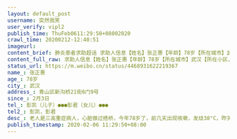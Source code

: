 ```yaml
---
layout: default_post
username: 突然我笑
user_verify: vipl2
publish_time: ThuFeb0611:29:50+08002020
crawl_time: 20200212-12:40:51
imageurl: 
content_brief: 肺炎患者求助超话 求助人信息【姓名】张正惠【年龄】78岁【所在城市】武汉【所在小区、社区】青山区 新沟桥  21街 6门9号【患病时间】2月3日【联系方式】彭凯（儿子）：●●● 彭君（女儿）：●●●【其他紧急联系人】彭凯，彭君【病情描述】老人是三高重症病人，心脏做过搭桥 ...全文
content_full_raw: 求助人信息【姓名】张正惠【年龄】78岁【所在城市】武汉【所在小区、社区】青山区新沟桥21街6门9号【患病时间】2月3日【联系方式】彭凯（儿子）：●●●彭君（女儿）：●●●【其他紧急联系人】彭凯，彭君【病情描述】老人是三高重症病人，心脏做过搭桥，今年78岁了，前几天出现咳嗽，发烧38°C，昨天晚上去青山区华润武钢医院就诊。CT诊断结果是高度疑似，双肺病毒感染，老人呼吸困难，精神恍惚。可是无法做核酸检测，不能确诊，不能住院治疗，打完吊针就让她回家隔离观察。可家里还有80岁的老父亲，身体也不好，这几天在一起同吃同住，也极大可能被传染。现在迫切希望能给老人做核酸检测确诊，好让她住院治疗！
status_url: https://m.weibo.cn/status/4468931622219367
name_: 张正惠
age_: 78岁
city_: 武汉
address_: 青山区新沟桥21街6门9号
since_: 2月3日
tel_: 彭凯（儿子）●●●彭君（女儿）●●●
tel2_: 彭凯，彭君
desc_: 老人是三高重症病人，心脏做过搭桥，今年78岁了，前几天出现咳嗽，发烧38°C，昨天晚上去青山区华润武钢医院就诊。CT诊断结果是高度疑似，双肺病毒感染，老人呼吸困难，精神恍惚。可是无法做核酸检测，不能确诊，不能住院治疗，打完吊针就让她回家隔离观察。可家里还有80岁的老父亲，身体也不好，这几天在一起同吃同住，也极大可能被传染。现在迫切希望能给老人做核酸检测确诊，好让她住院治疗！
publish_timestamp: 2020-02-06 11:29:50+08:00
---
```


